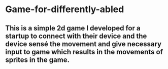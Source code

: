# Game-for-differently-abled
## This is a simple 2d game I developed for a startup to connect with their device and the device sensé the movement and give necessary input to game which results in the movements of sprites in the game. 
